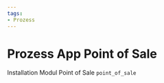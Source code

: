```yaml
---
tags:
- Prozess
---
```

# Prozess App Point of Sale
Installation Modul Point of Sale `point_of_sale`